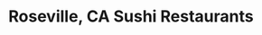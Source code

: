 ---
layout: city
title: Roseville, CA Sushi Restaurants
permalink: /california/roseville/
stateAbbr: CA
stateName: California
cityName: Roseville
---